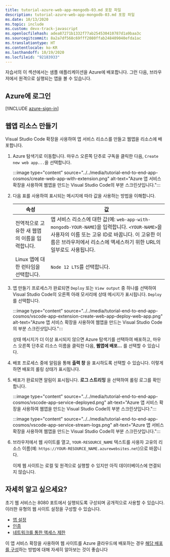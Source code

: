 ```yaml
---
title: tutorial-azure-web-app-mongodb-03.md 포함 파일
description: tutorial-azure-web-app-mongodb-03.md 포함 파일
ms.date: 10/13/2020
ms.topic: include
ms.custom: devx-track-javascript
ms.openlocfilehash: adea87271b1332f77ab254530410787d1a9baa3c
ms.sourcegitcommit: 8a2a7df568c69fff2080ffab248409040efda1ac
ms.translationtype: HT
ms.contentlocale: ko-KR
ms.lasthandoff: 10/19/2020
ms.locfileid: "92183933"
---
```

자습서의 이 섹션에서는 샘플 애플리케이션을 Azure에 배포합니다. 그런 다음, 브라우저에서 원격으로 실행되는 앱을 볼 수 있습니다. 

## <a name="sign-in-to-azure"></a>Azure에 로그인

[!INCLUDE [azure-sign-in](../azure-sign-in.md)]

## <a name="create-web-app-resource"></a>웹앱 리소스 만들기

Visual Studio Code 확장을 사용하여 앱 서비스 리소스를 만들고 웹앱을 리소스에 배포합니다.

1. Azure 탐색기로 이동합니다. 마우스 오른쪽 단추로 구독을 클릭한 다음, `Create new web app...`을 선택합니다.

    :::image type="content" source="../../media/tutorial-end-to-end-app-cosmos/create-web-app-with-extension.png" alt-text="Azure 앱 서비스 확장을 사용하여 웹앱을 만드는 Visual Studio Code의 부분 스크린샷입니다.":::

1. 다음 표를 사용하여 표시되는 메시지에 따라 값을 사용하는 방법을 이해합니다.

    |속성|값|
    |--|--|
    |전역적으로 고유한 새 웹앱의 이름을 입력합니다.| 앱 서비스 리소스에 대한 값(예: `web-app-with-mongodb-YOUR-NAME`)을 입력합니다. `<YOUR-NAME>`을 사용자의 이름 또는 고유 ID로 바꿉니다. 이 고유한 이름은 브라우저에서 리소스에 액세스하기 위한 URL의 일부로도 사용됩니다.|
    |Linux 앱에 대한 런타임을 선택합니다.|`Node 12 LTS`를 선택합니다.|

1. 앱 만들기 프로세스가 완료되면 `Deploy` 또는 `View output` 중 하나를 선택하여 Visual Studio Code의 오른쪽 아래 모서리에 상태 메시지가 표시됩니다. `Deploy`를 선택합니다.

    :::image type="content" source="../../media/tutorial-end-to-end-app-cosmos/vscode-app-extension-create-web-app-deploy-web-app.png" alt-text="Azure 앱 서비스 확장을 사용하여 웹앱을 만드는 Visual Studio Code의 부분 스크린샷입니다.":::

    상태 메시지가 더 이상 표시되지 않으면 Azure 탐색기를 선택하여 배포하고, 마우스 오른쪽 단추로 리소스 이름을 클릭한 다음, **웹앱에 배포...** 를 선택할 수 있습니다.

1. 배포 프로세스 중에 알림을 통해 **출력 창** 을 표시하도록 선택할 수 있습니다.  이렇게 하면 배포의 롤링 상태가 표시됩니다. 

1. 배포가 완료되면 알림이 표시됩니다. **로그 스트리밍** 을 선택하여 롤링 로그를 확인합니다. 

    :::image type="content" source="../../media/tutorial-end-to-end-app-cosmos/vscode-app-service-deployed.png" alt-text="Azure 앱 서비스 확장을 사용하여 웹앱을 만드는 Visual Studio Code의 부분 스크린샷입니다.":::

    :::image type="content" source="../../media/tutorial-end-to-end-app-cosmos/vscode-app-service-stream-logs.png" alt-text="Azure 앱 서비스 확장을 사용하여 웹앱을 만드는 Visual Studio Code의 부분 스크린샷입니다.":::    

1. 브라우저에서 웹 사이트를 열고, `YOUR-RESOURCE_NAME` 텍스트를 사용자 고유의 리소스 이름(예: `https://YOUR-RESOURCE_NAME.azurewebsites.net`)으로 바꿉니다.
    
    이제 웹 사이트는 로컬 및 원격으로 실행할 수 있지만 아직 데이터베이스에 연결되지 않습니다. 

## <a name="want-to-know-more"></a>자세히 알고 싶으세요?

초기 웹 서비스는 8080 포트에서 실행되도록 구성되며 공개적으로 사용할 수 있습니다. 이러한 유형의 웹 사이트 설정을 구성할 수 있습니다.
* [앱 설정](/azure/app-service/configure-common)
* [인증](/azure/app-service/configure-authentication-provider-microsoft)
* [네트워크를 통한 액세스 제한](/azure/azure/app-service/app-service-ip-restrictions)

이 앱 서비스 확장을 사용하여 웹 사이트를 Azure 클라우드에 배포하는 경우 [해당 배포를 구성](https://github.com/microsoft/vscode-azureappservice/wiki/Configuring-Zip-Deployment#additional-zip-deploy-configuration-settings)하는 방법에 대해 자세히 알아보는 것이 좋습니다